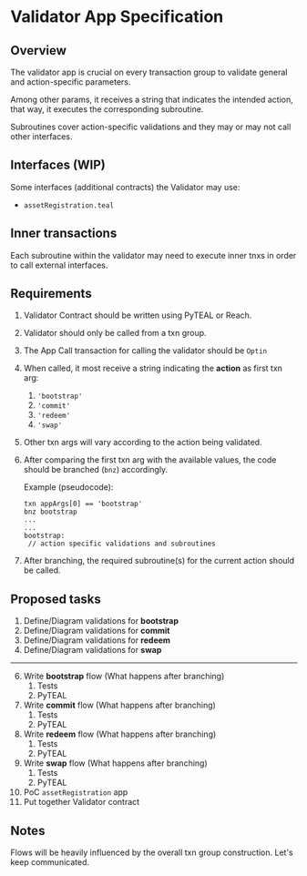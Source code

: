 # Validator App Specification

## Overview

The validator app is crucial on every transaction group to validate general and action-specific parameters.

Among other params, it receives a string that indicates the intended action, that way, it executes the corresponding subroutine.

Subroutines cover action-specific validations and they may or may not call other interfaces.

## Interfaces (WIP)

Some interfaces (additional contracts) the Validator may use:

- `assetRegistration.teal`

## Inner transactions

Each subroutine within the validator may need to execute inner tnxs in order to call external interfaces.

## Requirements

1. Validator Contract should be written using PyTEAL or Reach.
2. Validator should only be called from a txn group.
3. The App Call transaction for calling the validator should be `Optin`
4. When called, it most receive a string indicating the **action** as first txn arg:
   1. `'bootstrap'`
   2. `'commit'`
   3. `'redeem'`
   4. `'swap'`
5. Other txn args will vary according to the action being validated.
6. After comparing the first txn arg with the available values, the code should be branched (`bnz`) accordingly.

   Example (pseudocode):

   ```
   txn appArgs[0] == 'bootstrap'
   bnz bootstrap
   ...
   ...
   bootstrap:
   	// action specific validations and subroutines
   ```

7. After branching, the required subroutine(s) for the current action should be called.

## Proposed tasks

1. Define/Diagram validations for **bootstrap**
2. Define/Diagram validations for **commit**
3. Define/Diagram validations for **redeem**
4. Define/Diagram validations for **swap**

---

6. Write **bootstrap** flow (What happens after branching)
   1. Tests
   2. PyTEAL
7. Write **commit** flow (What happens after branching)
   1. Tests
   2. PyTEAL
8. Write **redeem** flow (What happens after branching)
   1. Tests
   2. PyTEAL
9. Write **swap** flow (What happens after branching)
   1. Tests
   2. PyTEAL
10. PoC `assetRegistration` app
11. Put together Validator contract

## Notes

Flows will be heavily influenced by the overall txn group construction. Let's keep communicated.
